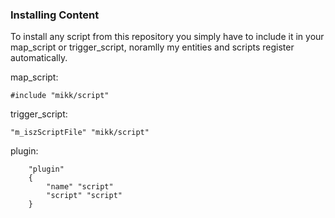 ### Installing Content

To install any script from this repository you simply have to include it in your map_script or trigger_script, noramlly my entities and scripts register automatically.

map_script:
```angelscript
#include "mikk/script"
```
trigger_script:
```angelscript
"m_iszScriptFile" "mikk/script"
```
plugin:
```angelscript
	"plugin"
	{
		"name" "script"
		"script" "script"
	}
```
